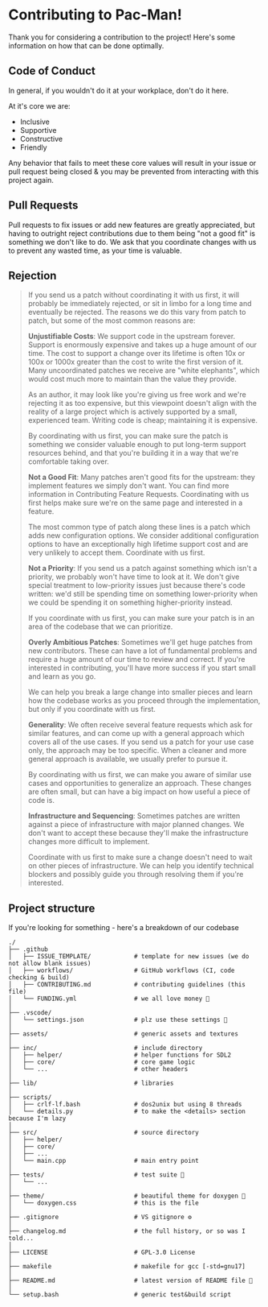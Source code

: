 # Contributing to Pac-Man!

Thank you for considering a contribution to the project! Here's some information on how that can be done optimally.

## Code of Conduct

In general, if you wouldn't do it at your workplace, don't do it here.

At it's core we are:

- Inclusive
- Supportive
- Constructive
- Friendly

Any behavior that fails to meet these core values will result in your issue or pull request being closed & you may be prevented from interacting with this project again.

## Pull Requests

Pull requests to fix issues or add new features are greatly appreciated, but having to outright reject contributions due to them being "not a good fit" is something we don't like to do. We ask that you coordinate changes with us to prevent any wasted time, as your time is valuable.

## Rejection

> If you send us a patch without coordinating it with us first, it will probably be immediately rejected, or sit in limbo for a long time and eventually be rejected. The reasons we do this vary from patch to patch, but some of the most common reasons are:
>
> **Unjustifiable Costs**: We support code in the upstream forever. Support is enormously expensive and takes up a huge amount of our time. The cost to support a change over its lifetime is often 10x or 100x or 1000x greater than the cost to write the first version of it. Many uncoordinated patches we receive are "white elephants", which would cost much more to maintain than the value they provide.
>
> As an author, it may look like you're giving us free work and we're rejecting it as too expensive, but this viewpoint doesn't align with the reality of a large project which is actively supported by a small, experienced team. Writing code is cheap; maintaining it is expensive.
>
> By coordinating with us first, you can make sure the patch is something we consider valuable enough to put long-term support resources behind, and that you're building it in a way that we're comfortable taking over.
>
> **Not a Good Fit**: Many patches aren't good fits for the upstream: they implement features we simply don't want. You can find more information in Contributing Feature Requests. Coordinating with us first helps make sure we're on the same page and interested in a feature.
>
> The most common type of patch along these lines is a patch which adds new configuration options. We consider additional configuration options to have an exceptionally high lifetime support cost and are very unlikely to accept them. Coordinate with us first.
>
> **Not a Priority**: If you send us a patch against something which isn't a priority, we probably won't have time to look at it. We don't give special treatment to low-priority issues just because there's code written: we'd still be spending time on something lower-priority when we could be spending it on something higher-priority instead.
>
> If you coordinate with us first, you can make sure your patch is in an area of the codebase that we can prioritize.
>
> **Overly Ambitious Patches**: Sometimes we'll get huge patches from new contributors. These can have a lot of fundamental problems and require a huge amount of our time to review and correct. If you're interested in contributing, you'll have more success if you start small and learn as you go.
>
> We can help you break a large change into smaller pieces and learn how the codebase works as you proceed through the implementation, but only if you coordinate with us first.
>
> **Generality**: We often receive several feature requests which ask for similar features, and can come up with a general approach which covers all of the use cases. If you send us a patch for your use case only, the approach may be too specific. When a cleaner and more general approach is available, we usually prefer to pursue it.
>
> By coordinating with us first, we can make you aware of similar use cases and opportunities to generalize an approach. These changes are often small, but can have a big impact on how useful a piece of code is.
>
> **Infrastructure and Sequencing**: Sometimes patches are written against a piece of infrastructure with major planned changes. We don't want to accept these because they'll make the infrastructure changes more difficult to implement.
>
> Coordinate with us first to make sure a change doesn't need to wait on other pieces of infrastructure. We can help you identify technical blockers and possibly guide you through resolving them if you're interested.

## Project structure

If you're looking for something - here's a breakdown of our codebase

```text
./
├── .github
│   ├── ISSUE_TEMPLATE/            # template for new issues (we do not allow blank issues)
│   ├── workflows/                 # GitHub workflows (CI, code checking & build)
│   ├── CONTRIBUTING.md            # contributing guidelines (this file)
│   └── FUNDING.yml                # we all love money 💸
│
├── .vscode/
│   └── settings.json              # plz use these settings 🥲
│
├── assets/                        # generic assets and textures
│
├── inc/                           # include directory
│   ├── helper/                    # helper functions for SDL2
│   ├── core/                      # core game logic
│   └── ...                        # other headers
│
├── lib/                           # libraries
│
├── scripts/
│   ├── crlf-lf.bash               # dos2unix but using 8 threads 
│   └── details.py                 # to make the <details> section because I'm lazy
│
├── src/                           # source directory
│   ├── helper/
│   ├── core/
│   ├── ...
│   └── main.cpp                   # main entry point
│
├── tests/                         # test suite 👻
│   └── ...
│
├── theme/                         # beautiful theme for doxygen 🎨
│   └── doxygen.css                # this is the file
│
├── .gitignore                     # VS gitignore ⚙️
│
├── changelog.md                   # the full history, or so was I told...
│
├── LICENSE                        # GPL-3.0 License
│
├── makefile                       # makefile for gcc [-std=gnu17]
│
├── README.md                      # latest version of README file 👀
│
└── setup.bash                     # generic test&build script
```
